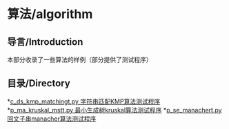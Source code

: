 # 算法/algorithm

## 导言/Introduction

本部分收录了一些算法的样例（部分提供了测试程序）

## 目录/Directory

*[c_ds_kmp_matchingt.py 字符串匹配KMP算法测试程序](./c_ds_kmp_matchingt.py)
*[p_ma_kruskal_mstt.py 最小生成树kruskal算法测试程序](./c_ds_kmp_matchingt.py)
*[p_se_manachert.py 回文子串manacher算法测试程序](./p_se_manachert.py)